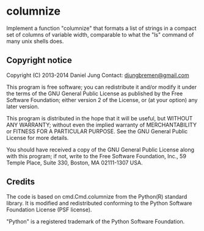 columnize
=========

Implement a function "columnize" that formats a list of strings in a
compact set of columns of variable width, comparable to what the "ls" command
of many unix shells does.




Copyright notice
----------------

Copyright (C) 2013-2014 Daniel Jung
Contact: djungbremen@gmail.com

This program is free software; you can redistribute it and/or modify it
under the terms of the GNU General Public License as published by the Free
Software Foundation; either version 2 of the License, or (at your option)
any later version.

This program is distributed in the hope that it will be useful, but WITHOUT
ANY WARRANTY; without even the implied warranty of MERCHANTABILITY or
FITNESS FOR A PARTICULAR PURPOSE. See the GNU General Public License for
more details.

You should have received a copy of the GNU General Public License along
with this program; if not, write to the Free Software Foundation, Inc.,
59 Temple Place, Suite 330, Boston, MA 02111-1307 USA.




Credits
-------

The code is based on cmd.Cmd.columnize from the Python(R) standard library.
It is modified and redistributed conforming to the Python Software Foundation
License (PSF license).

"Python" is a registered trademark of the Python Software Foundation.
